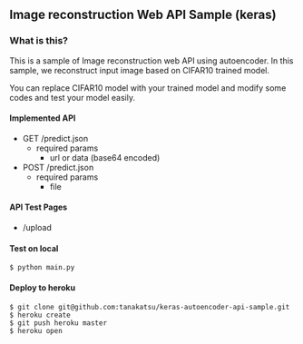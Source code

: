 ## Image reconstruction Web API Sample (keras)

### What is this?
This is a sample of Image reconstruction web API using autoencoder.
In this sample, we reconstruct input image based on CIFAR10 trained model.

You can replace CIFAR10 model with your trained model and modify some codes and test your model easily.


#### Implemented API

- GET /predict.json	 
	- required params
		- url or data (base64 encoded)
- POST /predict.json
	- required params
		- file

#### API Test Pages

- /upload

#### Test on local 

```
$ python main.py

```

#### Deploy to heroku

```
$ git clone git@github.com:tanakatsu/keras-autoencoder-api-sample.git
$ heroku create
$ git push heroku master
$ heroku open
```

